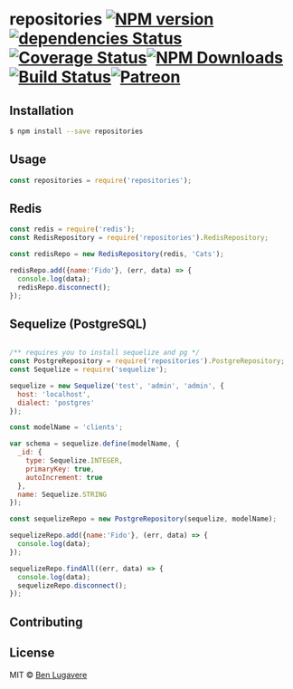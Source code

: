 # repositories [![NPM version][npm-image]][npm-url][![dependencies Status](https://david-dm.org/blugavere/node-repositories/status.svg)](https://david-dm.org/blugavere/node-repositories) [![Coverage Status](https://coveralls.io/repos/github/blugavere/node-repositories/badge.svg?branch=master)](https://coveralls.io/github/blugavere/node-repositories?branch=master)[![NPM Downloads](https://img.shields.io/npm/dm/repositories.svg?style=flat)](https://www.npmjs.com/package/repositories)[![Build Status](https://travis-ci.org/blugavere/node-repositories.svg?branch=master)](https://travis-ci.org/blugavere/node-repositories)[![Patreon](https://img.shields.io/badge/patreon-support%20the%20author-blue.svg)](https://www.patreon.com/blugavere)

## Installation 

```sh
$ npm install --save repositories
```

## Usage

```js
const repositories = require('repositories');
```

## Redis
```js
const redis = require('redis');
const RedisRepository = require('repositories').RedisRepository;

const redisRepo = new RedisRepository(redis, 'Cats');

redisRepo.add({name:'Fido'}, (err, data) => {
  console.log(data);
  redisRepo.disconnect();
});

```

## Sequelize (PostgreSQL)

```js

/** requires you to install sequelize and pg */
const PostgreRepository = require('repositories').PostgreRepository;
const Sequelize = require('sequelize');

sequelize = new Sequelize('test', 'admin', 'admin', {
  host: 'localhost',
  dialect: 'postgres'
});

const modelName = 'clients';

var schema = sequelize.define(modelName, {
  _id: {
    type: Sequelize.INTEGER,
    primaryKey: true,
    autoIncrement: true
  },
  name: Sequelize.STRING
});

const sequelizeRepo = new PostgreRepository(sequelize, modelName);

sequelizeRepo.add({name:'Fido'}, (err, data) => {
  console.log(data);
});

sequelizeRepo.findAll((err, data) => {
  console.log(data);
  sequelizeRepo.disconnect();
});

```

## Contributing

## License

MIT © [Ben Lugavere]()


[npm-image]: https://badge.fury.io/js/repositories.svg
[npm-url]: https://npmjs.org/package/repositories
[travis-image]: https://travis-ci.org/blugavere/repositories.svg?branch=master
[travis-url]: https://travis-ci.org/blugavere/repositories
[daviddm-image]: https://david-dm.org/blugavere/repositories.svg?theme=shields.io
[daviddm-url]: https://david-dm.org/blugavere/repositories
[coveralls-image]: https://coveralls.io/repos/blugavere/repositories/badge.svg
[coveralls-url]: https://coveralls.io/r/blugavere/repositories
